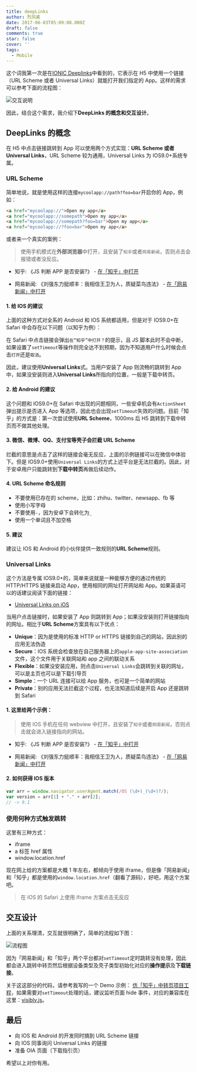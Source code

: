 ```yaml
---
title: deepLinks
author: 烈风裘
date: 2017-06-03T05:09:08.000Z
draft: false
comments: true
star: false
cover: ''
tags: 
  - Mobile
---
```


这个词我第一次是在[IONIC Deeplinks](http://ionicframework.com/docs/native/deeplinks/)中看到的，它表示在 H5 中使用一个链接（URL Scheme 或者 Universal Links）就能打开我们指定的 App。这样的需求可以参考下面的流程图：

![交互说明](http://upload-images.jianshu.io/upload_images/2036128-006cf4e3c1fe489f.png?imageMogr2/auto-orient/strip%7CimageView2/2/w/1240)

因此，结合这个需求，我介绍下**DeepLinks 的概念和交互设计**。

## DeepLinks 的概念

在 H5 中点击链接跳转到 App 可以使用两个方式实现：**URL Scheme 或者 Universal Links**，URL Scheme 较为通用，Universal Links 为 IOS9.0+系统专属。

### URL Scheme

简单地说，就是使用这样的连接`mycoolapp://path?foo=bar`开启你的 App，例如：

```html
<a href="mycoolapp://">Open my app</a>
<a href="mycoolapp://somepath">Open my app</a>
<a href="mycoolapp://somepath?foo=bar">Open my app</a>
<a href="mycoolapp://?foo=bar">Open my app</a>
```

或者来一个真实的案例：

> 使用手机模式在**外部浏览器**中打开，且安装了`知乎`或者`网易新闻`，否则点击会报错或者没反应。

* 知乎: 《JS 判断 APP 是否安装?》 - [在「知乎」中打开](zhihu://questions/34831949?utm_campaign=ge19&utm_content=m_banner)

* 网易新闻: 《刘强东力挺顺丰：我相信王卫为人，质疑菜鸟违法》 - [在「网易新闻」中打开](newsapp://doc/CLU0M6DS00097U7R?s=sps_ulink&ss=sps_article)

#### 1. 给 IOS 的建议

上面的这种方式对全系的 Android 和 IOS 系统都适用，但是对于 IOS9.0+在 Safari 中会存在以下问题（以知乎为例）：

在 Safari 中点击链接会弹出`在“知乎”中打开？`的提示，且 JS 脚本此时不会中断，如果设置了`setTimeout`等操作则完全达不到预期，因为不知道用户什么时候会点击`打开`还是`取消`。

因此，建议使用**Universal Links**式。当用户安装了 App 则流畅的跳转到 App 中，如果没安装则进入**Universal Links**所指向的位置，一般是下载中转页。

#### 2. 给 Android 的建议

这个问题和 IOS9.0+在 Safari 中出现的问题相同，一些安卓机会有`ActionSheet`弹出提示是否进入 App 等选项，因此也会出现`setTimeout`失效的问题。目前「知乎」的方式是：第一次尝试使用**URL Scheme**，1000ms 后 H5 跳转到下载中转页而不做其他处理。

#### 3. 微信、微博、QQ、支付宝等壳子会拦截 URL Scheme

拦截的意思是点击了这样的链接会毫无反应，上面的示例链接可以在微信中体验下。但是 IOS9.0+使用`Universal Links`的方式上述平台是无法拦截的。因此，对于安卓用户只能跳转到**下载中转页**再做后续动作。

#### 4. URL Scheme 命名规则

* 不要使用已存在的 scheme，比如：zhihu、twitter、newsapp、fb 等
* 使用小写字母
* 不要使用`-`，因为安卓下会转化为`_`
* 使用一个单词且不加空格

#### 5. 建议

建议让 IOS 和 Android 的小伙伴提供一致规则的**URL Scheme**规则。

### Universal Links

这个方法是专属 IOS9.0+的，简单来说就是一种能够方便的通过传统的 HTTP/HTTPS 链接来启动 App，使用相同的网址打开网站和 App。如果英语可以的话建议阅读下面的链接：

* [Universal Links on iOS](https://developer.apple.com/library/content/documentation/General/Conceptual/AppSearch/UniversalLinks.html)

当用户点击链接时，如果安装了 App 则跳转到 App；如果没安装则打开链接指向的网址。相比于**URL Scheme**方案具有以下优点：

* **Unique**：因为是使用的标准 HTTP or HTTPS 链接到自己的网站，因此别的应用无法伪造
* **Secure**：IOS 系统会检查放在自己服务器上的`apple-app-site-association`文件，这个文件用于关联网站和 app 之间的联动关系
* **Flexible**：如果没安装应用，则点击`Universal Links`会跳转到关联的网址，可以是主页也可以是下载引导页
* **Simple**：一个 URL 连接可以给 App 服务，也可是一个简单的网站
* **Private**：别的应用无法拦截这个过程，也无法知道后续是开启 App 还是跳转到 Safari

#### 1. 这里给两个示例：

> 使用 IOS 手机在任何 webview 中打开，且安装了`知乎`或者`网易新闻`，否则点击就会进入链接指向的网站。

* 知乎: 《JS 判断 APP 是否安装?》 - [在「知乎」中打开](https://oia.zhihu.com/questions/34831949?utm_campaign=ge19)

* 网易新闻: 《刘强东力挺顺丰：我相信王卫为人，质疑菜鸟违法》 - [在「网易新闻」中打开](http://m.163.com/newsapp/applinks.html?path=%2Fdoc%2FCLU0M6DS00097U7R&s=sps_ulink&ss=sps_article)

#### 2. 如何获得 IOS 版本

```javascript
var arr = window.navigator.userAgent.match(/OS (\d+)_(\d+)?/);
var version = arr[1] + "." + arr[2];
// -> 9.1
```

### 使用何种方式触发跳转

这里有三种方式：

* iframe
* a 标签 href 属性
* window.location.href

现在网上给的方案都是大概 1 年左右，都倾向于使用 iframe，但是像「网易新闻」和「知乎」都是使用的`window.location.href`（翻看了源码），好吧，用这个方案吧。

> 在 IOS 的 Safari 上使用 iframe 方案点击无反应

## 交互设计

上面的关系理清，交互就很明确了，简单的流程如下图：

![流程图](http://upload-images.jianshu.io/upload_images/2036128-0c71665a8bb5b50b.png?imageMogr2/auto-orient/strip%7CimageView2/2/w/1240)

因为「网易新闻」和「知乎」两个平台都对`setTimeout`定时跳转没有处理，因此都会进入跳转中转页然后根据设备类型及壳子类型初始化对应的**操作提示**及**下载链接**。

关于这这部分的代码，请参考我写的一个 Demo 示例： [仿「知乎」中转页项目工程](https://github.com/xiangsongtao/oia-page)，如果需要对`setTimeout`处理的话，建议监听页面 hide 事件，对应的兼容库在这里：[visibly.js](https://github.com/addyosmani/visibly.js)。

## 最后

* 向 IOS 和 Android 的开发同时搞到 URL Scheme 链接
* 向 IOS 同事询问 Universal Links 的链接
* 准备 OIA 页面（下载指引页）

希望以上对你有用。
